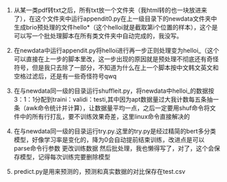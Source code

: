 1. 从某一类pdf转txt之后，所有txt放一个文件夹（我html转的也一块放进来了），在这个文件夹中运行appendit0.py在上一级目录下的newdata文件夹中生成brio预处理的文件hello*（这个helloi就是截取第i个位置的样本），这个是可以写一个批处理脚本在所有类文件夹中自动完成的，我没写。

2. 在newdata中运行appendit.py将helloi进行再一步正则处理变为helloi_（这个可以直接在上一步的脚本里改，这一步出现的原因就是预处理不彻底还有奇怪符号，但是我只去除了一部分，不知道为什么在上一个脚本按中文韩文英文和空格过滤后，还是有一些奇怪符号qwq

3. 在与newdata同一级的目录运行shuffleit.py，将newdata中helloi_的数据按3：1：1分配到traini：validi：testi,其中因为apt数据量过大我计数每五条抽一条（awk命令统计并计算），让数据量平均一点，之后一定要用shuf命令将文件中的所有行打乱，要不训练效果奇差，这里linux命令直接解决的
4. 在与newdata同一级的目录运行try.py.这里的try.py是经过精简的bert多分类模型，好像学习率是变化的，降为0会自动提前结束训练，改进点是可以parse命令行参数 更改训练数据 然后批处理，我也懒得写了，对了，这个会保存模型，记得每次训练完要删除模型
5.  predict.py是用来预测的，预测和真实数据的对比保存在test.csv



​               
